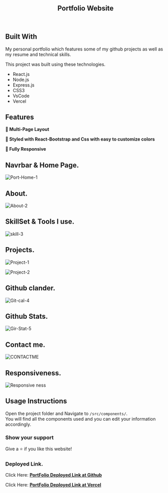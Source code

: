 <h2 align="center">
  Portfolio Website<br/>
</h2>
<div align="center">
  


</div>

<br/>

<center>


</center>

## Built With

My personal portfolio which features some of my github projects as well as my resume and technical skills.<br/>

<div align="center">
  

</div>

This project was built using these technologies.

- React.js
- Node.js
- Express.js
- CSS3
- VsCode
- Vercel

## Features

**📖 Multi-Page Layout**

**🎨 Styled with React-Bootstrap and Css with easy to customize colors**

**📱 Fully Responsive**

## Navrbar & Home Page.

![Port-Home-1](https://user-images.githubusercontent.com/102036593/207159122-ad89c778-44a2-4ea4-870f-297f468caef7.jpg)

## About.

![About-2](https://user-images.githubusercontent.com/102036593/207158338-4fcdd2be-f986-415f-a7ff-d510b25536ae.jpg)

## SkillSet & Tools I use.
![skill-3](https://user-images.githubusercontent.com/102036593/207159211-786b89a2-26c4-409d-ae54-0ee8ecaf18c0.jpg)

## Projects.

![Project-1](https://user-images.githubusercontent.com/102036593/207159152-55055880-6213-4f76-86e5-1f95f0b0b850.jpg)

![Project-2](https://user-images.githubusercontent.com/102036593/207159167-6e895e29-de8b-4e17-8e44-0ff472cbe62e.jpg)

## Github clander.

![Git-cal-4](https://user-images.githubusercontent.com/102036593/207159550-49a65c9a-63d3-468e-a64c-f4c0b143a2c1.jpg)

## Github Stats.

![Gir-Stat-5](https://user-images.githubusercontent.com/102036593/207158973-0576cdb6-fde9-4315-9328-d91b11a21ee1.jpg)

## Contact me.

![CONTACTME](https://user-images.githubusercontent.com/102036593/207158892-b336ed62-4bba-4ae0-935d-f4ec13111703.jpg)

## Responsiveness.

![Responsive ness](https://user-images.githubusercontent.com/102036593/207159315-f602e61a-3537-45a8-b321-3050e368dffe.jpg)

## Usage Instructions

Open the project folder and Navigate to `/src/components/`. <br/>
You will find all the components used and you can edit your information accordingly.

### Show your support

Give a ⭐ if you like this website!

### Deployed Link.

Click Here: <a href="https://iakashmondal.github.io/" target="_blank"><strong> PortFolio Deployed Link at Github</strong></a>

Click Here: <a href="https://iakashmondal-iakashmondal.vercel.app/" target="_blank"><strong> PortFolio Deployed Link at Vercel </strong></a>
